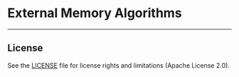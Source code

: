 # **External Memory Algorithms**



---
License
---

See the [LICENSE](https://github.com/tranlyvu/external-memory-algorithms/blob/master/LICENSE) file for license rights and limitations (Apache License 2.0).

